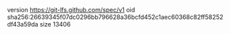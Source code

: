 version https://git-lfs.github.com/spec/v1
oid sha256:26639345f07dc0296bb796628a36bcfd452c1aec60368c82ff58252df43a59da
size 13406
